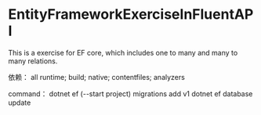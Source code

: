 # EntityFrameworkExerciseInFluentAPI
This is a exercise for EF core, which includes one to many and many to many relations.

依赖：
 <ItemGroup>
    <PackageReference Include="Microsoft.EntityFrameworkCore" Version="2.2.6" />
    <PackageReference Include="Microsoft.EntityFrameworkCore.Design" Version="2.2.6" />
    <PackageReference Include="Microsoft.EntityFrameworkCore.SqlServer" Version="2.2.6" />
    <PackageReference Include="Microsoft.EntityFrameworkCore.Tools" Version="2.2.6">
      <PrivateAssets>all</PrivateAssets>
      <IncludeAssets>runtime; build; native; contentfiles; analyzers</IncludeAssets>
    </PackageReference>
  </ItemGroup>

  command：
  dotnet ef (--start project) migrations add v1
  dotnet ef database  update
